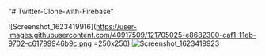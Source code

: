 "# Twitter-Clone-with-Firebase" 

![Screenshot_1623419916](https://user-images.githubusercontent.com/40917509/121705025-e8682300-caf1-11eb-9702-c61799946b9c.png =250x250)   ![Screenshot_1623419923](https://user-images.githubusercontent.com/40917509/121705214-0df52c80-caf2-11eb-84ea-37fcef6295f9.png)

